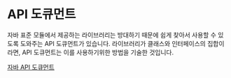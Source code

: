 # API 도큐먼트
자바 표준 모듈에서 제공하는 라이브러리는 방대하기 때문에 쉽게 찾아서 사용할 수 있도록 도와주는 API 도큐먼트가 있습니다.
라이브러리가 클래스와 인터페이스의 집합이라면, API 도큐먼트는 이를 사용하기위한 방법을 기술한 것입니다.

[자바 API 도큐먼트](https://docs.oracle.com/java/javase/index.html)

